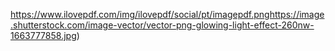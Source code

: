 https://www.ilovepdf.com/img/ilovepdf/social/pt/imagepdf.pnghttps://image.shutterstock.com/image-vector/vector-png-glowing-light-effect-260nw-1663777858.jpg)
